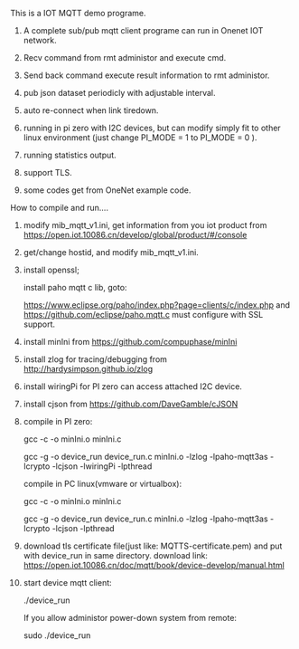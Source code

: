 
This is a IOT MQTT demo programe.

1. A complete sub/pub mqtt client programe can run in Onenet IOT network.

2. Recv command from rmt administor and execute cmd.

3. Send back command execute result information to rmt administor.

4. pub json dataset periodicly with adjustable interval.

5. auto re-connect when link tiredown.

6. running in pi zero with I2C devices, but can modify simply fit to other linux environment (just change PI_MODE = 1 to PI_MODE = 0 ).

7. running statistics output.

8. support TLS.

9. some codes get from OneNet example code. 


How to compile and run....

1. modify mib_mqtt_v1.ini, get information from you iot product from  https://open.iot.10086.cn/develop/global/product/#/console

2. get/change hostid, and modify mib_mqtt_v1.ini.

3. install openssl; 

   install paho mqtt c lib, goto: 

	https://www.eclipse.org/paho/index.php?page=clients/c/index.php  and https://github.com/eclipse/paho.mqtt.c
	must configure with SSL support.

4. install minIni from https://github.com/compuphase/minIni

5. install zlog for tracing/debugging from http://hardysimpson.github.io/zlog

6. install wiringPi for PI zero can  access attached I2C device.

7. install cjson from https://github.com/DaveGamble/cJSON

8. compile in PI zero:

	gcc -c -o minIni.o  minIni.c

	gcc -g -o device_run device_run.c minIni.o -lzlog  -lpaho-mqtt3as -lcrypto -lcjson -lwiringPi -lpthread

   compile in PC linux(vmware or virtualbox):

	gcc -c -o minIni.o  minIni.c

	gcc -g -o device_run device_run.c minIni.o -lzlog  -lpaho-mqtt3as -lcrypto -lcjson -lpthread

9. download tls certificate file(just like: MQTTS-certificate.pem) and put with device_run in same directory. download link: https://open.iot.10086.cn/doc/mqtt/book/device-develop/manual.html

10. start device mqtt client:

	./device_run 

     If you allow administor power-down system from remote:
	
	sudo ./device_run




